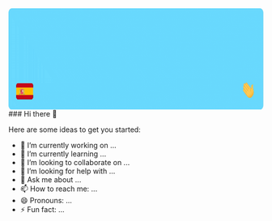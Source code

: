 <img align="center" alt="GIF" height="200px" src="https://github.com/pablohema/pablohema/blob/main/assets/BannerREADME.gif" />
### Hi there 👋


Here are some ideas to get you started:

- 🔭 I’m currently working on ...
- 🌱 I’m currently learning ...
- 👯 I’m looking to collaborate on ...
- 🤔 I’m looking for help with ...
- 💬 Ask me about ...
- 📫 How to reach me: ...
- 😄 Pronouns: ...
- ⚡ Fun fact: ...

